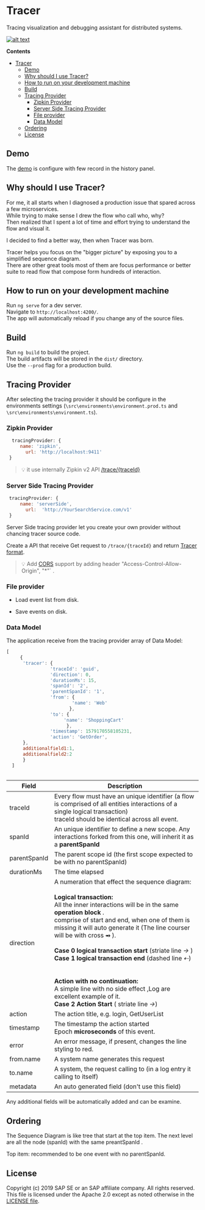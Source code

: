 # Tracer

Tracing visualization and debugging assistant for distributed systems.

[![alt text](https://github.com/sap-staging/Tracer/blob/master/ReadMe/Main2.PNG)](https://tracer-demo.web.app)

**Contents**

- [Tracer](#tracer)
  - [Demo](https://tracer-demo.web.app)
  - [Why should I use Tracer?](#why-should-i-use-tracer)
  - [How to run on your development machine](#how-to-run-on-your-development-machine)
  - [Build](#build)
  - [Tracing Provider](#tracing-provider)
    - [Zipkin Provider](#zipkin-provider)
    - [Server Side Tracing Provider](#server-side-tracing-provider)
    - [File provider](#file-provider)
    - [Data Model](#data-model)
  - [Ordering](#ordering)
  - [License](#license)



## Demo

The [demo](https://tracer-demo.web.app) is configure with few record in the history panel.

## Why should I use Tracer?

For me, it all starts when I diagnosed a production issue that spared across a few microservices.  
While trying to make sense I drew the flow who call who, why?  
Then realized that I spent a lot of time and effort trying to understand the flow and visual it.  

I decided to find a better way, then when Tracer was born.

Tracer helps you focus on the "bigger picture" by exposing you to a simplified sequence diagram.  
There are other great tools most of them are focus performance or better suite to read flow that compose form hundreds of interaction.

## How to run on your development machine

Run `ng serve` for a dev server.  
Navigate to `http://localhost:4200/`.  
The app will automatically reload if you change any of the source files.

## Build

Run `ng build` to build the project.  
The build artifacts will be stored in the `dist/` directory.   
Use the `--prod` flag for a production build.



## Tracing Provider

After selecting the tracing provider it should be configure in the environments settings  (`\src\environments\environment.prod.ts` and `\src\environments\environment.ts`).  

### Zipkin Provider

```javascript
  tracingProvider: {
  	 name: 'zipkin',
	   url: 'http://localhost:9411'
 }
```

> :bulb: it use internally Zipkin v2 API [/trace/{traceId}](https://zipkin.io/zipkin-api/#/default/get_trace__traceId_) 


### Server Side Tracing Provider 

```javascript
 tracingProvider: {
  	 name: 'serverSide',
	   url:  'http://YourSearchService.com/v1'
 }
```

Server Side tracing provider let you create your own provider without chancing tracer source code. 

Create a API that receive Get request to ```/trace/{traceId}``` and return [Tracer format](https://github.com/SAP/Tracer#source-format).

>  :bulb: Add [CORS](https://developer.mozilla.org/en-US/docs/Web/HTTP/CORS) support by adding header "Access-Control-Allow-Origin", "*"` .

### File provider

* Load event list from disk.

* Save events on disk. 

  

### Data Model

The application receive from the tracing provider array of Data Model: 

```javascript
[   
     {
      'tracer': {
                'traceId': 'guid',
                'direction': 0,
                'durationMs': 15,
                'spanId': '2',
                'parentSpanId': '1',
                'from': {
                        'name': 'Web'
                       },
                'to': {
                     'name': 'ShoppingCart'
                      },
                'timestamp': 1579170558105231,
                'action': 'GetOrder',
      },
      additionalfield1:1,
      additionalfield2:2
      }
  ]
  
```

| Field        | Description                                                  |
| ------------ | ------------------------------------------------------------ |
| traceId      | Every flow must have an unique identifier (a flow is comprised of all entities interactions of a single logical transaction)<br />traceId should be identical across all event. |
| spanId       | An unique identifier to define a new scope. Any interactions forked from this one, will inherit it as a **parentSpanId** |
| parentSpanId | The parent scope id (the first scope expected to be with no parentSpanId) |
| durationMs   | The time elapsed                                             |
| direction    | A numeration that effect the sequence diagram:<br /><br />**Logical transaction:**<br />All the inner interactions will be in the same **operation block** .<br />comprise of start and end, when one of them is missing it will auto generate it  (The line courser will be with cross **⥇** ). <br /><br />**Case 0 logical transaction start** (striate line *→* )<br />**Case 1 logical transaction end**   (dashed line *⇠*)<br /> <br /> <br /> **Action with no continuation:** <br />A simple line with no side effect ,Log are excellent example of it.  <br />**Case 2 Action Start** ( striate line *→*) <br /> |
| action       | The action title, e.g. login, GetUserList                    |
| timestamp    | The timestamp the action started <br /> Epoch **microseconds** of this event. |
| error        | An error message, if present, changes the line styling to red. |
| from.name    | A system name generates this request                         |
| to.name      | A system, the request calling to (in a log entry it calling to itself) |
| metadata     | An auto generated field (don't use this field)               |

Any additional fields will be automatically added and can be examine.



## Ordering 

The Sequence Diagram is like tree that start at the top item.
The next level are all the node (spanId) with the same preantSpanId .

Top item: recommended to be one event  with no parentSpanId.

## License

Copyright (c) 2019 SAP SE or an SAP affiliate company. All rights reserved.  
This file is licensed under the Apache 2.0 except as noted otherwise in the [LICENSE file](https://github.com/sap-staging/Tracer/blob/master/LICENSE).

